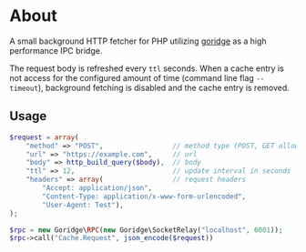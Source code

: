 # About

A small background HTTP fetcher for PHP utilizing [goridge](https://github.com/spiral/goridge) as a high performance IPC bridge.

The request body is refreshed every `ttl` seconds.
When a cache entry is not access for the configured amount of time (command line flag `--timeout`), background fetching is disabled and the cache entry is removed.

## Usage
```php
$request = array(
    "method" => "POST",                 // method type (POST, GET allowed)
    "url" => "https://example.com",     // url                  
    "body" => http_build_query($body),  // body
    "ttl" => 12,                        // update interval in seconds
    "headers" => array(                 // request headers
        "Accept: application/json",
        "Content-Type: application/x-www-form-urlencoded",
        "User-Agent: Test"),
);

$rpc = new Goridge\RPC(new Goridge\SocketRelay("localhost", 6001));
$rpc->call("Cache.Request", json_encode($request))
```
